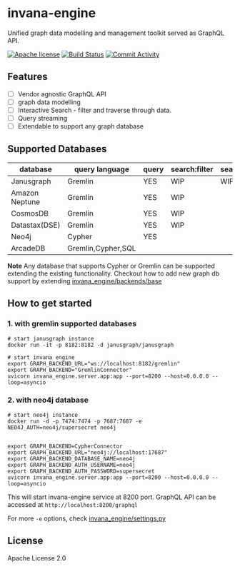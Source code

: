 # invana-engine

Unified graph data modelling and management toolkit served as GraphQL API.


[![Apache license](https://img.shields.io/badge/license-Apache-blue.svg)](https://github.com/invanalabs/invana-engine/blob/master/LICENSE) 
[![Build Status](https://travis-ci.org/invanalabs/invana-engine.svg?branch=develop)](https://travis-ci.org/invanalabs/invana-engine)
[![Commit Activity](https://img.shields.io/github/commit-activity/m/invanalabs/invana-engine)](https://github.com/invanalabs/invana-engine/commits)
<!-- [![codecov](https://codecov.io/gh/invanalabs/invana-engine/branch/develop/graph/badge.svg)](https://codecov.io/gh/invanalabs/invana-engine) -->


## Features 

- [ ] Vendor agnostic GraphQL API
- [ ] graph data modelling
- [ ] Interactive Search - filter and traverse through data.
- [ ] Query streaming 
- [ ] Extendable to support any graph database
<!-- - [ ] Support for large scale queries with Apache Spark -->
<!-- - [ ] graph data management system -->


## Supported Databases

| database 	    | query language 	| query     | search:filter | search:traversal | modelling 	|
|----------	    |----------------	|-------	|--------	    |-----------	|-----------	|
| Janusgraph    | Gremlin          	| YES     	| WIP           | WIP           |          	    |
| Amazon Neptune| Gremlin          	| YES      	| WIP     	    |           	|          	    |
| CosmosDB      | Gremlin         	| YES      	| WIP     	    |           	|          	    |
| Datastax(DSE) | Gremlin           | YES       | WIP     	    |           	|          	    |
| Neo4j         | Cypher            | YES       |               |               |          	    |
| ArcadeDB      | Gremlin,Cypher,SQL|           |               |               |          	    |

**Note** Any database that supports Cypher or Gremlin can be supported extending the 
existing functionality. Checkout how to add new graph db support by extending [invana_engine/backends/base](invana_engine/backends/base/README.md)


## How to get started

### 1. with gremlin supported databases
```
# start janusgraph instance 
docker run -it -p 8182:8182 -d janusgraph/janusgraph

# start invana engine
export GRAPH_BACKEND_URL="ws://localhost:8182/gremlin"
export GRAPH_BACKEND="GremlinConnector"
uvicorn invana_engine.server.app:app --port=8200 --host=0.0.0.0 --loop=asyncio
```

### 2. with neo4j database
```
# start neo4j instance 
docker run -d -p 7474:7474 -p 7687:7687 -e NEO4J_AUTH=neo4j/supersecret neo4j 


export GRAPH_BACKEND=CypherConnector
export GRAPH_BACKEND_URL="neo4j://localhost:17687"
export GRAPH_BACKEND_DATABASE_NAME=neo4j
export GRAPH_BACKEND_AUTH_USERNAME=neo4j
export GRAPH_BACKEND_AUTH_PASSWORD=supersecret
uvicorn invana_engine.server.app:app --port=8200 --host=0.0.0.0 --loop=asyncio
```

This will start invana-engine service at 8200 port. GraphQL API can be 
accessed at `http://localhost:8200/graphql`

For more `-e` options, check [invana_engine/settings.py](invana_engine/settings.py) 


## License 

Apache License 2.0
